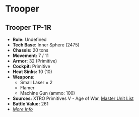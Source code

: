 # Trooper
## Trooper TP-1R
- **Role:** Undefined
- **Tech Base:** Inner Sphere (2475)
- **Chassis:** 20 tons
- **Movement:** 7 / 11
- **Armor:** 32 (Primitive)
- **Cockpit:** Primitive
- **Heat Sinks:** 10 (10)
- **Weapons:**
  - Small Laser × 2
  - Flamer
  - Machine Gun (ammo: 100)
- **Sources:** XTRO Primitives V - Age of War, [Master Unit List](http://masterunitlist.info/Unit/Details/7407/trooper-tp-1r)
- **Battle Value:** 261
- [*More Info*](trooper/trooper_tp-1r.md)

